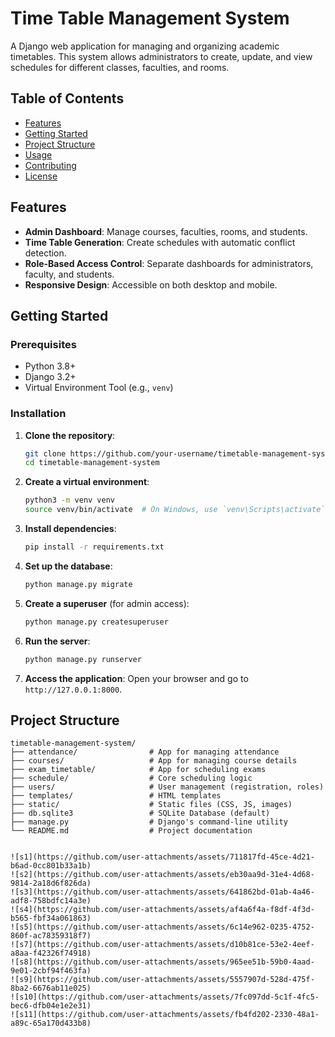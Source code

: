 # Time Table Management System

A Django web application for managing and organizing academic timetables. This system allows administrators to create, update, and view schedules for different classes, faculties, and rooms.

## Table of Contents
- [Features](#features)
- [Getting Started](#getting-started)
- [Project Structure](#project-structure)
- [Usage](#usage)
- [Contributing](#contributing)
- [License](#license)

## Features
- **Admin Dashboard**: Manage courses, faculties, rooms, and students.
- **Time Table Generation**: Create schedules with automatic conflict detection.
- **Role-Based Access Control**: Separate dashboards for administrators, faculty, and students.
- **Responsive Design**: Accessible on both desktop and mobile.

## Getting Started

### Prerequisites
- Python 3.8+
- Django 3.2+
- Virtual Environment Tool (e.g., `venv`)

### Installation

1. **Clone the repository**:
    ```bash
    git clone https://github.com/your-username/timetable-management-system.git
    cd timetable-management-system
    ```

2. **Create a virtual environment**:
    ```bash
    python3 -m venv venv
    source venv/bin/activate  # On Windows, use `venv\Scripts\activate`
    ```

3. **Install dependencies**:
    ```bash
    pip install -r requirements.txt
    ```

4. **Set up the database**:
    ```bash
    python manage.py migrate
    ```

5. **Create a superuser** (for admin access):
    ```bash
    python manage.py createsuperuser
    ```

6. **Run the server**:
    ```bash
    python manage.py runserver
    ```

7. **Access the application**:
    Open your browser and go to `http://127.0.0.1:8000`.

## Project Structure

```plaintext
timetable-management-system/
├── attendance/                # App for managing attendance
├── courses/                   # App for managing course details
├── exam_timetable/            # App for scheduling exams
├── schedule/                  # Core scheduling logic
├── users/                     # User management (registration, roles)
├── templates/                 # HTML templates
├── static/                    # Static files (CSS, JS, images)
├── db.sqlite3                 # SQLite Database (default)
├── manage.py                  # Django's command-line utility
└── README.md                  # Project documentation


![s1](https://github.com/user-attachments/assets/711817fd-45ce-4d21-b6ad-0cc801b33a1b)
![s2](https://github.com/user-attachments/assets/eb30aa9d-31e4-4d68-9814-2a18d6f826da)
![s3](https://github.com/user-attachments/assets/641862bd-01ab-4a46-adf8-758bdfc14a3e)
![s4](https://github.com/user-attachments/assets/af4a6f4a-f8df-4f3d-b565-fbf34a061863)
![s5](https://github.com/user-attachments/assets/6c14e962-0235-4752-860f-ac78359318f7)
![s7](https://github.com/user-attachments/assets/d10b81ce-53e2-4eef-a8aa-f42326f74918)
![s8](https://github.com/user-attachments/assets/965ee51b-59b0-4aad-9e01-2cbf94f463fa)
![s9](https://github.com/user-attachments/assets/5557907d-528d-475f-8ba2-6676ab11e025)
![s10](https://github.com/user-attachments/assets/7fc097dd-5c1f-4fc5-bec6-dfb04e1e2e31)
![s11](https://github.com/user-attachments/assets/fb4fd202-2330-48a1-a89c-65a170d433b8)

